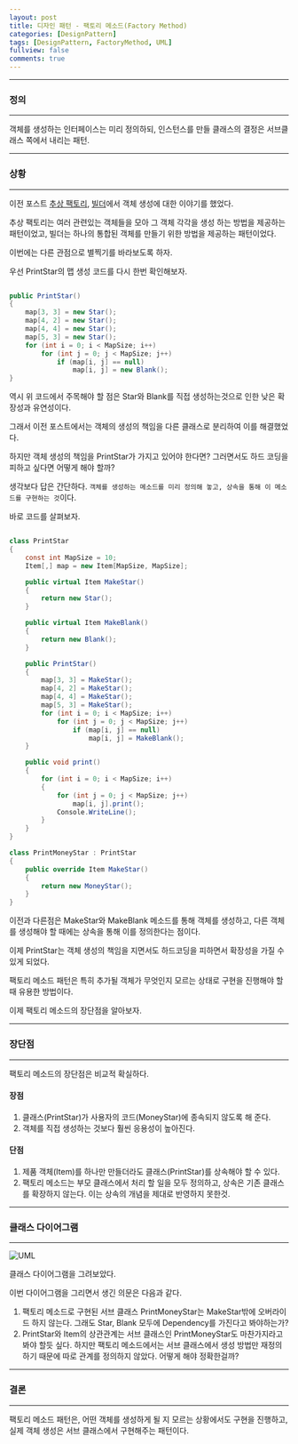 ```yaml
---
layout: post
title: 디자인 패턴 - 팩토리 메소드(Factory Method)
categories: [DesignPattern]
tags: [DesignPattern, FactoryMethod, UML]
fullview: false
comments: true
---
```


----

### 정의

----

객체를 생성하는 인터페이스는 미리 정의하되, 인스턴스를 만들 클래스의 결정은 서브클래스 쪽에서 내리는 패턴.

----

### 상황

----

이전 포스트 [추상 팩토리](https://yukariko.github.io/designpattern/2016/08/19/abstract-factory.html),
[빌더](https://yukariko.github.io/designpattern/2016/08/20/builder.html)에서 객체 생성에 대한 이야기를 했었다.

추상 팩토리는 여러 관련있는 객체들을 모아 그 객체 각각을 생성 하는 방법을 제공하는 패턴이었고,
빌더는 하나의 통합된 객체를 만들기 위한 방법을 제공하는 패턴이었다.

이번에는 다른 관점으로 별찍기를 바라보도록 하자.

우선 PrintStar의 맵 생성 코드를 다시 한번 확인해보자.

```csharp

public PrintStar()
{
    map[3, 3] = new Star();
    map[4, 2] = new Star();
    map[4, 4] = new Star();
    map[5, 3] = new Star();
    for (int i = 0; i < MapSize; i++)
        for (int j = 0; j < MapSize; j++)
            if (map[i, j] == null)
                map[i, j] = new Blank();
}

```

역시 위 코드에서 주목해야 할 점은 Star와 Blank를 직접 생성하는것으로 인한 낮은 확장성과 유연성이다.

그래서 이전 포스트에서는 객체의 생성의 책임을 다른 클래스로 분리하여 이를 해결했었다.

하지만 객체 생성의 책임을 PrintStar가 가지고 있어야 한다면? 그러면서도 하드 코딩을 피하고 싶다면 어떻게 해야 할까?

생각보다 답은 간단하다. `객체를 생성하는 메소드를 미리 정의해 놓고, 상속을 통해 이 메소드를 구현하는 것`이다.

바로 코드를 살펴보자.

```csharp

class PrintStar
{
    const int MapSize = 10;
    Item[,] map = new Item[MapSize, MapSize];

    public virtual Item MakeStar()
    {
        return new Star();
    }

    public virtual Item MakeBlank()
    {
        return new Blank();
    }

    public PrintStar()
    {
        map[3, 3] = MakeStar();
        map[4, 2] = MakeStar();
        map[4, 4] = MakeStar();
        map[5, 3] = MakeStar();
        for (int i = 0; i < MapSize; i++)
            for (int j = 0; j < MapSize; j++)
                if (map[i, j] == null)
                    map[i, j] = MakeBlank();
    }

    public void print()
    {
        for (int i = 0; i < MapSize; i++)
        {
            for (int j = 0; j < MapSize; j++)
                map[i, j].print();
            Console.WriteLine();
        }
    }
}

class PrintMoneyStar : PrintStar
{
    public override Item MakeStar()
    {
        return new MoneyStar();
    }
}

```

이전과 다른점은 MakeStar와 MakeBlank 메소드를 통해 객체를 생성하고, 다른 객체를 생성해야 할 때에는 상속을 통해 이를 정의한다는 점이다.

이제 PrintStar는 객체 생성의 책임을 지면서도 하드코딩을 피하면서 확장성을 가질 수 있게 되었다.

팩토리 메소드 패턴은 특히 추가될 객체가 무엇인지 모르는 상태로 구현을 진행해야 할 때 유용한 방법이다.

이제 팩토리 메소드의 장단점을 알아보자.

----

### 장단점

----

팩토리 메소드의 장단점은 비교적 확실하다.

#### 장점

1. 클래스(PrintStar)가 사용자의 코드(MoneyStar)에 종속되지 않도록 해 준다. 
2. 객체를 직접 생성하는 것보다 훨씬 응용성이 높아진다.

#### 단점

1. 제품 객체(Item)를 하나만 만들더라도 클래스(PrintStar)를 상속해야 할 수 있다.
2. 팩토리 메소드는 부모 클래스에서 처리 할 일을 모두 정의하고, 상속은 기존 클래스를 확장하지 않는다. 이는 상속의 개념을 제대로 반영하지 못한것.

----

### 클래스 다이어그램

----

![UML](http://imgur.com/BBoBqif.jpg)

클래스 다이어그램을 그려보았다.

이번 다이어그램을 그리면서 생긴 의문은 다음과 같다.

1. 팩토리 메소드로 구현된 서브 클래스 PrintMoneyStar는 MakeStar밖에 오버라이드 하지 않는다.
그래도 Star, Blank 모두에 Dependency를 가진다고 봐야하는가?
2. PrintStar와 Item의 상관관계는 서브 클래스인 PrintMoneyStar도 마찬가지라고 봐야 할듯 싶다. 하지만 팩토리 메소드에서는
서브 클래스에서 생성 방법만 재정의하기 때문에 따로 관계를 정의하지 않았다. 어떻게 해야 정확한걸까?

----

### 결론

----

팩토리 메소드 패턴은, 어떤 객체를 생성하게 될 지 모르는 상황에서도 구현을 진행하고, 실제 객체 생성은 서브 클래스에서 구현해주는 패턴이다.
